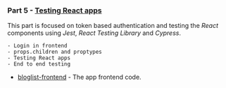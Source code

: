 ### Part 5 - [Testing React apps](https://fullstackopen.com/en/part5)

This part is focused on token based authentication and testing the _React_ components using _Jest_, _React Testing Library_ and _Cypress_.
```
- Login in frontend
- props.children and proptypes
- Testing React apps
- End to end testing
```
- [bloglist-frontend](/part5/bloglist-frontend) - The app frontend code.
